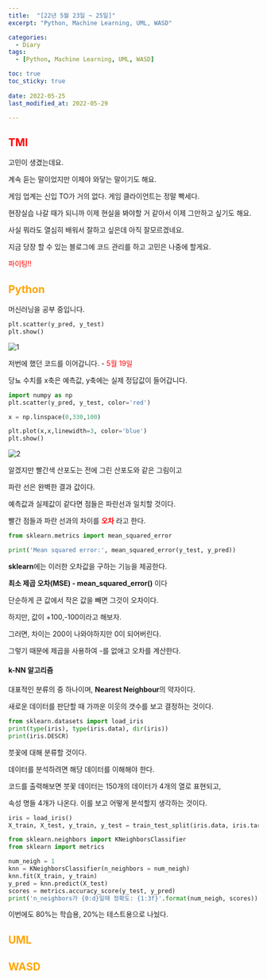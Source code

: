 ```yaml
---
title:  "[22년 5월 23일 ~ 25일]"
excerpt: "Python, Machine Learning, UML, WASD"

categories:
  - Diary
tags:
  - [Python, Machine Learning, UML, WASD]

toc: true
toc_sticky: true
 
date: 2022-05-25
last_modified_at: 2022-05-29

---
```

## <span style="color:red">TMI</span>
고민이 생겼는데요.

계속 듣는 말이었지만 이제야 와닿는 말이기도 해요.

게임 업계는 신입 TO가 거의 없다. 게임 클라이언트는 정말 빡세다.

현장실습 나갈 때가 되니까 이제 현실을 봐야할 거 같아서 이제 그만하고 싶기도 해요.

사실 뭐라도 열심히 배워서 잘하고 싶은데 아직 잘모르겠네요.

지금 당장 할 수 있는 블로그에 코드 관리를 하고 고민은 나중에 할게요. 

<span style="color:red">파이팅!!</span>

## <span style="color:orange">Python</span>
머신러닝을 공부 중입니다.

```python
plt.scatter(y_pred, y_test)
plt.show()
```
![1](https://user-images.githubusercontent.com/102167336/172045012-7a648ee9-e799-40f8-96a0-661e807e4283.png)

저번에 했던 코드를 이어갑니다. - <span style="color:red">5월 19일
</span>

당뇨 수치를 x축은 예측값, y축에는 실제 정답값이 들어갑니다.

```python
import numpy as np
plt.scatter(y_pred, y_test, color='red')

x = np.linspace(0,330,100)

plt.plot(x,x,linewidth=3, color='blue')
plt.show()
```
![2](https://user-images.githubusercontent.com/102167336/172045123-6cd70301-6eeb-4f79-961f-4e694c99d540.png)

알겠지만 빨간색 산포도는 전에 그린 산포도와 같은 그림이고

파란 선은 완벽한 결과 값이다.

예측값과 실제값이 같다면 점들은 파란선과 일치할 것이다.

빨간 점들과 파란 선과의 차이를 **<span style="color:red">오차</span>** 라고 한다.

```python
from sklearn.metrics import mean_squared_error

print('Mean squared error:', mean_squared_error(y_test, y_pred))
```
**sklearn**에는 이러한 오차값을 구하는 기능을 제공한다.

**최소 제곱 오차(MSE) - mean_squared_error()** 이다

단순하게 큰 값에서 작은 값을 빼면 그것이 오차이다.

하지만, 값이 +100,-100이라고 해보자.

그러면, 차이는 200이 나와야하지만 0이 되어버린다.

그렇기 때문에 제곱을 사용하여 -를 없애고 오차를 계산한다.

#### k-NN 알고리즘

대표적인 분류의 중 하나이며, **Nearest Neighbour**의 약자이다.

새로운 데이터를 판단할 때 가까운 이웃의 갯수를 보고 결정하는 것이다.

```python
from sklearn.datasets import load_iris
print(type(iris), type(iris.data), dir(iris))
print(iris.DESCR)
```
붓꽃에 대해 분류할 것이다.

데이터를 분석하려면 해당 데이터를 이해해야 한다.

코드를 출력해보면 붓꽃 데이터는 150개의 데이터가 4개의 열로 표현되고,

속성 명들 4개가 나온다. 이를 보고 어떻게 분석할지 생각하는 것이다.

```python
iris = load_iris()
X_train, X_test, y_train, y_test = train_test_split(iris.data, iris.target, test_size=0.2)

from sklearn.neighbors import KNeighborsClassifier
from sklearn import metrics

num_neigh = 1
knn = KNeighborsClassifier(n_neighbors = num_neigh)
knn.fit(X_train, y_train)
y_pred = knn.predict(X_test)
scores = metrics.accuracy_score(y_test, y_pred)
print('n_neighbors가 {0:d}일때 정확도: {1:3f}'.format(num_neigh, scores))
```
이번에도 80%는 학습용, 20%는 테스트용으로 나눴다.






## <span style="color:orange">UML</span>

## <span style="color:orange">WASD</span>